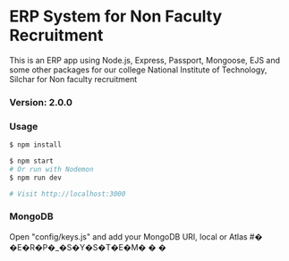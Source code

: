 # ERP System for Non Faculty Recruitment

This is an ERP app using Node.js, Express, Passport, Mongoose, EJS and some other packages for our college National Institute of Technology, Silchar for Non faculty recruitment

### Version: 2.0.0

### Usage

```sh
$ npm install
```

```sh
$ npm start
# Or run with Nodemon
$ npm run dev

# Visit http://localhost:3000
```

### MongoDB

Open "config/keys.js" and add your MongoDB URI, local or Atlas
#� �E�R�P�_�S�Y�S�T�E�M�
�
�
